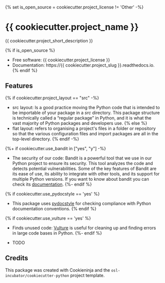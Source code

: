 {% set is_open_source = cookiecutter.project_license != 'Other' -%}
# {{ cookiecutter.project_name }}

{{ cookiecutter.project_short_description }}

{% if is_open_source %}
* Free software: {{ cookiecutter.project_license }}
* Documentation: https://{{ cookiecutter.project_slug }}.readthedocs.io.
{% endif %}

## Features

{% if cookiecutter.project_layout == "src" -%}
* src layout: Is a good practice moving the Python code that is
  intended to be importable of your package in a *src* directory. This
  package structure is technically called a “regular package” in Python,
  and it is what the vast majority of Python packages and developers
  use.
{% else %}
* flat layout: refers to organising a project's files in a folder
  or repository so that the various configuration files and import
  packages are all in the top-level directory.
{% endif -%}

{%+ if cookiecutter.use_bandit in ["yes", "y"] -%}
* The security of our code: Bandit is a powerful tool that we use in our Python
  project to ensure its security. This tool analyzes the code and detects
  potential vulnerabilities. Some of the key features of Bandit are its ease of
  use, its ability to integrate with other tools, and its support for multiple
  Python versions. If you want to know about bandit you can check its
  [documentation](https://bandit.readthedocs.io/en/latest/).
{%- endif %}

{% if cookiecutter.use_pydocstyle == 'yes' %}
* This package uses [pydocstyle](http://www.pydocstyle.org/en/stable/)
  for checking compliance with Python documentation conventions.
{% endif %}

{% if cookiecutter.use_vulture == 'yes' %}
* Finds unused code: [Vulture](https://github.com/jendrikseipp/vulture)
  is useful for cleaning up and finding errors in large code bases in
  Python.
{%- endif %}

* TODO

## Credits

This package was created with Cookieninja and the `osl-incubator/cookiecutter-python` project template.
